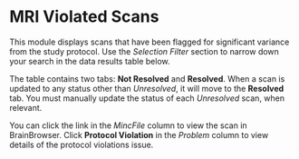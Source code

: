 # MRI Violated Scans

This module displays scans that have been flagged for significant variance from the study protocol. Use the *Selection Filter* section to narrow down your search in the data results table below. 

The table contains two tabs: **Not Resolved** and **Resolved**. When a scan is updated to any status other than *Unresolved*, it will move to the **Resolved** tab. You must manually update the status of each *Unresolved* scan, when relevant.

You can click the link in the *MincFile* column to view the scan in BrainBrowser. Click **Protocol Violation** in the *Problem* column to view details of the protocol violations issue.
